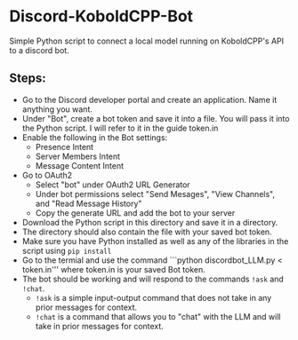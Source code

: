 # Discord-KoboldCPP-Bot
Simple Python script to connect a local model running on KoboldCPP's API to a discord bot.

## Steps:
* Go to the Discord developer portal and create an application. Name it anything you want.
* Under "Bot", create a bot token and save it into a file. You will pass it into the Python script. I will refer to it in the guide token.in
*  Enable the following in the Bot settings:
    - Presence Intent
    - Server Members Intent
    - Message Content Intent
* Go to OAuth2
    - Select "bot" under OAuth2 URL Generator
    - Under bot permissions select "Send Mesages", "View Channels", and "Read Message History"
    - Copy the generate URL and add the bot to your server
* Download the Python script in this directory and save it in a directory.
* The directory should also contain the file with your saved bot token.
* Make sure you have Python installed as well as any of the libraries in the script using ```pip install```
* Go to the termial and use the command ```python discordbot_LLM.py < token.in''' where token.in is your saved Bot token.
* The bot should be working and will respond to the commands ```!ask``` and ```!chat```.
    - ```!ask``` is a simple input-output command that does not take in any prior messages for context.
    - ```!chat``` is a command that allows you to "chat" with the LLM and will take in prior messages for context.
